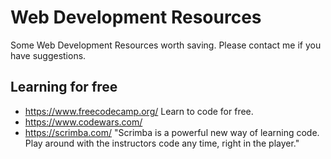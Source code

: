 # Web Development Resources
Some Web Development Resources worth saving. Please contact me if you have suggestions.

## Learning for free
* https://www.freecodecamp.org/ Learn to code for free.
* https://www.codewars.com/ 
* https://scrimba.com/ "Scrimba is a powerful new way of learning code. Play around with the instructors code any time, right in the player."
